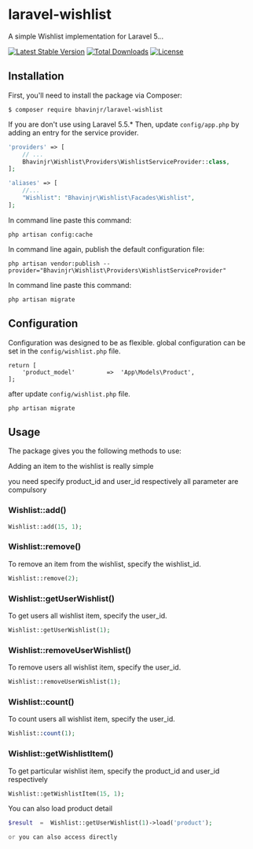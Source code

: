 # laravel-wishlist

A simple Wishlist implementation for Laravel 5.*.*.

[![Latest Stable Version](https://poser.pugx.org/bhavinjr/laravel-wishlist/v/stable)](https://packagist.org/packages/bhavinjr/laravel-wishlist)
[![Total Downloads](https://poser.pugx.org/bhavinjr/laravel-wishlist/downloads)](https://packagist.org/packages/bhavinjr/laravel-wishlist)
[![License](https://poser.pugx.org/bhavinjr/laravel-wishlist/license)](https://packagist.org/packages/bhavinjr/laravel-wishlist)

## Installation

First, you'll need to install the package via Composer:

```shell
$ composer require bhavinjr/laravel-wishlist
```

If you are don't use using Laravel 5.5.* Then, update `config/app.php` by adding an entry for the service provider.


```php
'providers' => [
    // ...
    Bhavinjr\Wishlist\Providers\WishlistServiceProvider::class,
];

'aliases' => [
    //...
    "Wishlist": "Bhavinjr\Wishlist\Facades\Wishlist",
];
```

In command line paste this command:
```shell
php artisan config:cache
```

In command line again, publish the default configuration file:
```shell
php artisan vendor:publish --provider="Bhavinjr\Wishlist\Providers\WishlistServiceProvider"
```

In command line paste this command:
```shell
php artisan migrate
```


## Configuration

Configuration was designed to be as flexible.
global configuration can be set in the `config/wishlist.php` file.


```<?php
return [
    'product_model'         =>  'App\Models\Product',
];
```

after update `config/wishlist.php` file.
```shell
php artisan migrate
```

## Usage

The package gives you the following methods to use:

Adding an item to the wishlist is really simple 

you need specify product_id and user_id respectively all parameter are compulsory

### Wishlist::add()

```php
Wishlist::add(15, 1);
```

### Wishlist::remove()

To remove an item from the wishlist, specify the wishlist_id.

```php
Wishlist::remove(2);
```

### Wishlist::getUserWishlist()

To get users all wishlist item, specify the user_id.

```php
Wishlist::getUserWishlist(1);
```

### Wishlist::removeUserWishlist()

To remove users all wishlist item, specify the user_id.

```php
Wishlist::removeUserWishlist(1);
```


### Wishlist::count()

To count users all wishlist item, specify the user_id.

```php
Wishlist::count(1);
```

### Wishlist::getWishlistItem()

To get particular wishlist item, specify the product_id and user_id respectively

```php
Wishlist::getWishlistItem(15, 1);
```


You can also load product detail

```php
$result  =  Wishlist::getUserWishlist(1)->load('product');

or you can also access directly
```
